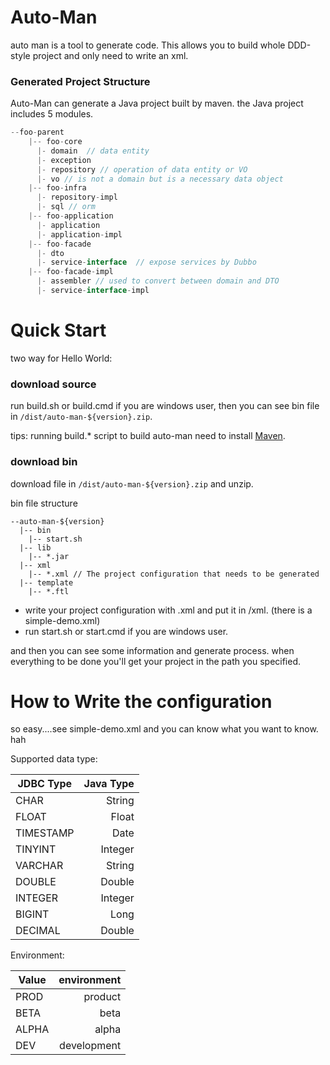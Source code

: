 Auto-Man
=================
auto man is a tool to generate code. This allows you to build whole DDD-style project and only need to write an xml.

### Generated Project Structure
Auto-Man can generate a Java project built by maven.
the Java project includes 5 modules.

```java
--foo-parent
    |-- foo-core
      |- domain  // data entity
      |- exception
      |- repository // operation of data entity or VO
      |- vo // is not a domain but is a necessary data object
    |-- foo-infra
      |- repository-impl
      |- sql // orm
    |-- foo-application
      |- application
      |- application-impl 
    |-- foo-facade
      |- dto
      |- service-interface  // expose services by Dubbo
    |-- foo-facade-impl
      |- assembler // used to convert between domain and DTO
      |- service-interface-impl
```

Quick Start
=================
two way for Hello World:


### download source
run build.sh or build.cmd if you are windows user, then you can see bin file in `/dist/auto-man-${version}.zip`.

tips: running build.* script to build auto-man need to install [Maven](http://maven.apache.org/).
### download bin
download file in `/dist/auto-man-${version}.zip` and unzip.


bin file structure
```
--auto-man-${version}
  |-- bin
    |-- start.sh
  |-- lib
    |-- *.jar
  |-- xml
    |-- *.xml // The project configuration that needs to be generated
  |-- template
    |-- *.ftl
```


* write your project configuration with .xml and put it in /xml. (there is a simple-demo.xml)
* run start.sh or start.cmd if you are windows user.


and then you can see some information and generate process. when everything to be done you'll get your project in the path you specified.

How to Write the configuration
===========================
so easy....see simple-demo.xml and you can know what you want to know. hah


Supported data type:


| JDBC Type     | Java Type     |
| ------------- | -------------:|
| CHAR          | String        |
| FLOAT         | Float         |
| TIMESTAMP     | Date          |
| TINYINT       | Integer       |
| VARCHAR       | String        |
| DOUBLE        | Double        |
| INTEGER       | Integer       |
| BIGINT        | Long          |
| DECIMAL       | Double        |

Environment:

| Value         | environment    |
| ------------- | -------------:|
| PROD          | product        |
| BETA         | beta         |
| ALPHA     | alpha          |
| DEV       | development      |
